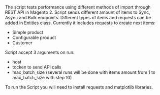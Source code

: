 The script tests performance using different methods of import through REST API in Magento 2. Script sends different amount of items to Sync, Async and Bulk endpoints. Different types of items and requests can be added in Entities class. Currently it includes requests to create next items:
 - Simple product
 - Configurable product
 - Customer
 
Script accept 3 arguments on run:
- host
- tocken to send API calls
- max_batch_size (several runs will be done with items amount from 1 to max_batch_size with step 10)

To run the Script you will need to install requests and matplotlib libraries.

